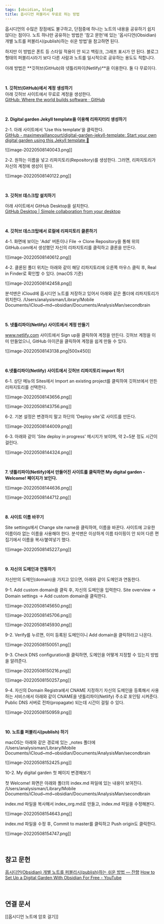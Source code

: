 ```yaml
---
tags: [obsidian, blog]
title: 옵시디언 퍼블리시 무료로 하는 방법
---
```


옵시디언의 수많은 장점에도 불구하고, 단점중에 하나는 노트의 내용을 공유하기 쉽지 않다는 점이다. 노트 하나만 공유하는 방법은 '참고 문헌'에 있는 '옵시디언(Obsidian) 개별 노트를 퍼블리시(publish)하는 쉬운 방법'을 참고하면 된다.

하지만 이 방법은 폰트 등 스타일 적용이 안 되고 백링크, 그래프 표시가 안 된다. 블로그 형태의 퍼블리시라기 보다 다른 사람과 노트를 일시적으로 공유하는 용도도 적합니다.

아래 방법은 **깃허브(GitHub)와 넷틀리파이(Netlify)**을 이용한다. 둘 다 무료이다.

<br>
  
**1. 깃허브(GitHub)에서 계정 생성하기**<br>
   아래 깃허브 사이트에서 무료로 계정을 생성한다.<br>
   [GitHub: Where the world builds software · GitHub](https://github.com/)

<br>

**2. Digital garden Jekyll template을 이용해 리파지터리 생성하기**
   
   2-1. 아래 사이트에서 'Use this template'을 클릭한다.<br>
   [GitHub - maximevaillancourt/digital-garden-jekyll-template: Start your own digital garden using this Jekyll template 🌱](https://github.com/maximevaillancourt/digital-garden-jekyll-template)
   
   
   ![[image-20220508140043.png]]

   2-2. 원하는 이름을 넣고 리파지토리(Repository)를 생성한다.
   그러면, 리파지토리가 자신의 계정에 생성이 된다.
   
   ![[image-20220508140122.png]]

<br>

**3. 깃허브 데스크탑 설치하기**
  
   아래 사이트에서 GitHub Desktop을 설치한다.<br>
   [GitHub Desktop | Simple collaboration from your desktop](https://desktop.github.com/)

<br>
   
**4. 깃허브 데스크탑에서 로컬에 리파지토리 클론하기**

   4-1. 화면에 보이는 'Add' 버튼이나 File -> Clone Repository을 통해 위의 GitHub.com에서 생성했던 자신의 리파지토리를 클릭하고 클론을 만든다.

![[image-20220508140612.png]]

   4-2. 클론된 폴더 위치는 아래와 같이 해당 리파지토리에 오른쪽 마우스 클릭 후, Real in Finder로 확인할 수 있다. (macOS 기준)

![[image-20220508142458.png]]

분석맨은 iCloud에 옵시디언 노트를 저장하고 있어서 아래와 같은 폴더에 리파지토리가 위치한다.
/Users/analysisman/Library/Mobile Documents/iCloud~md~obsidian/Documents/AnalysisMan/secondbrain

<br>

**5. 넷틀리파이(Netlify) 사이트에서 계정 만들기**

   www.netlify.com 사이트에서 Sign up을 클릭하여 계정을 만든다.
   깃허브 계정을 이미 만들었으니, GitHub 아이콘을 클릭하여 계정을 쉽게 만들 수 있다.
   
   ![[image-20220508143138.png|500x450]]

<br>

**6.넷틀리파이(Netlify) 사이트에서 깃허브 리파지토리 import 하기**

   6-1. 상단 메뉴의 Sites에서 Import an existing project를 클릭하여 깃허브에서 만든 리파지토리를 선택한다.
   
![[image-20220508143656.png]]

![[image-20220508143756.png]]

   6-2. 기본 설정은 변경하지 말고 하단의 'Deploy site'로 사이트를 만든다.

![[image-20220508144009.png]]

  6-3. 아래와 같이 'Site deploy in progress' 메시지가 보이며, 약 2~5분 정도 시간이 걸린다.
  
![[image-20220508144324.png]]

<br>

**7. 넷틀리파이(Netlify)에서 만들어진 사이트를 클릭하면 My digital garden - Welcome! 페이지가 보인다.**

![[image-20220508144636.png]]

![[image-20220508144712.png]]

<br>

**8. 사이트 이름 바꾸기**

   Site settings에서 Change site name을 클릭하여, 이름을 바꾼다.
   사이트에 고유한 이름이라 없는 이름을 사용해야 한다.
   분석맨은 이상하게 이름 타이핑이 안 되어 다른 편집기에서 이름을 복사/붙여넣기 했다.


![[image-20220508145227.png]]

<br>

**9. 자신의 도메인과 연동하기**

   자신만의 도메인(domain)을 가지고 있으면, 아래와 같이 도메인과 연동한다.
   
   9-1. Add custom domain을 클릭 후, 자신의 도메인을 입력한다.
   Site overview -> Domain settings -> Add custom domain을 클릭한다.

![[image-20220508145650.png]]

![[image-20220508145706.png]]

![[image-20220508145930.png]]

  9-2. Verify를 누르면, 이미 등록된 도메인이니 Add domain을 클릭하라고 나온다.
  
  ![[image-20220508150051.png]]

  9-3. Check DNS configuration을 클릭하면, 도메인을 어떻게 지정할 수 있는지 방법을 알려준다.
  
  ![[image-20220508150216.png]]

![[image-20220508150257.png]]

 9-4. 자신의 Domain Registra에서 CNAME 지정하기
 자신의 도메인을 등록해서 사용하는 서비스에서 아래와 같이 CNAME을 넷틀리파이(Netlify) 주소로 포인팅 시켜준다.
 Public DNS 서버로 전파(propagate) 되는데 시간이 걸릴 수 있다.

![[image-20220508150959.png]]

<br>

**10. 노트를 퍼블리시(publish) 하기**

macOS는 아래와 같은 경로에 있는 \_notes 폴더에 
/Users/analysisman/Library/Mobile Documents/iCloud~md~obsidian/Documents/AnalysisMan/secondbrain

![[image-20220508152425.png]]


10-2. My digital garden 첫 페이지 변경해보기

첫 Welcome! 화면은 아래와 폴더의 index.md 파일에 있는 내용이 보여진다.
/Users/analysisman/Library/Mobile Documents/iCloud~md~obsidian/Documents/AnalysisMan/secondbrain

index.md 파일을 복사해서 index_org.md로 만들고, index.md 파일을 수정해본다.

![[image-20220508154643.png]]

index.md 파일을 수정 후, Commit to master를 클릭하고 Push origin도 클릭한다.


![[image-20220508154747.png]]

<br>

## 참고 문헌
[옵시디언(Obsidian) 개별 노트를 퍼블리시(publish)하는 쉬운 방법 — 잔향](https://slowdive14.tistory.com/1299848)
[How to Set Up a Digital Garden With Obsidian For Free - YouTube](https://youtu.be/kg-9n_A4Tf0)

<br>

## 연결 문서
[[옵시디언 노트에 암호 걸기]]